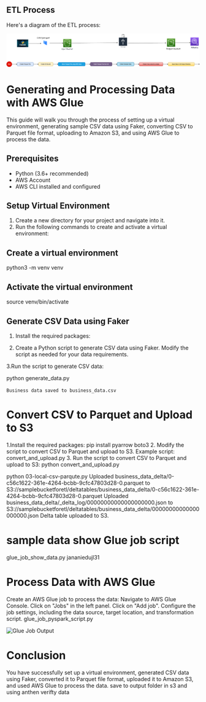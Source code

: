 ## ETL Process

Here's a diagram of the ETL process:

![ETL Diagram](etl.png)


# Generating and Processing Data with AWS Glue

This guide will walk you through the process of setting up a virtual environment, generating sample CSV data using Faker, converting CSV to Parquet file format, uploading to Amazon S3, and using AWS Glue to process the data.

## Prerequisites

- Python (3.6+ recommended)
- AWS Account
- AWS CLI installed and configured

## Setup Virtual Environment

1. Create a new directory for your project and navigate into it.
2. Run the following commands to create and activate a virtual environment:

## Create a virtual environment
python3 -m venv venv

## Activate the virtual environment
source venv/bin/activate


## Generate CSV Data using Faker

1. Install the required packages:

2. Create a Python script to generate CSV data using Faker. Modify the script as needed for your data requirements.

3.Run the script to generate CSV data:

python generate_data.py

```Business data saved to business_data.csv```

# Convert CSV to Parquet and Upload to S3
1.Install the required packages:
    pip install pyarrow boto3
2. Modify the script to convert CSV to Parquet and upload to S3. Example script: convert_and_upload.py
3. Run the script to convert CSV to Parquet and upload to S3:
     python convert_and_upload.py

python 03-local-csv-parqute.py 
Uploaded business_data_delta/0-c56c1622-361e-4264-bcbb-9cfc47803d28-0.parquet to S3://samplebucketforetl/deltatables/business_data_delta/0-c56c1622-361e-4264-bcbb-9cfc47803d28-0.parquet
Uploaded business_data_delta/_delta_log/00000000000000000000.json to S3://samplebucketforetl/deltatables/business_data_delta/00000000000000000000.json
Delta table uploaded to S3.

# sample data show Glue job script 
glue_job_show_data.py
jananiedujl31
# Process Data with AWS Glue
Create an AWS Glue job to process the data:
Navigate to AWS Glue Console.
Click on "Jobs" in the left panel.
Click on "Add job".
Configure the job settings, including the data source, target location, and transformation script.
glue_job_pyspark_script.py

![Glue Job Output](output.png)

# Conclusion
You have successfully set up a virtual environment, generated CSV data using Faker, converted it to Parquet file format, uploaded it to Amazon S3, and used AWS Glue to process the data. save to output folder in s3 and using anthen verifty data
